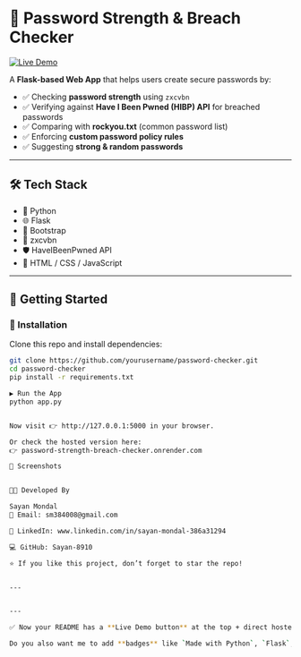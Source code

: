 # 🔐 Password Strength & Breach Checker  

[![Live Demo](https://img.shields.io/badge/🌍%20Live%20Demo-Click%20Here-brightgreen?style=for-the-badge)](https://password-strength-breach-checker.onrender.com)  

A **Flask-based Web App** that helps users create secure passwords by:  

- ✅ Checking **password strength** using `zxcvbn`  
- ✅ Verifying against **Have I Been Pwned (HIBP) API** for breached passwords  
- ✅ Comparing with **rockyou.txt** (common password list)  
- ✅ Enforcing **custom password policy rules**  
- ✅ Suggesting **strong & random passwords**  

---

## 🛠️ Tech Stack  

- 🐍 Python  
- 🌐 Flask  
- 🎨 Bootstrap  
- 🔑 zxcvbn  
- 🛡️ HaveIBeenPwned API  
- 📄 HTML / CSS / JavaScript  

---

## 🚀 Getting Started  

### 🔧 Installation  

Clone this repo and install dependencies:  

```bash
git clone https://github.com/yourusername/password-checker.git
cd password-checker
pip install -r requirements.txt

▶️ Run the App
python app.py


Now visit 👉 http://127.0.0.1:5000 in your browser.

Or check the hosted version here:
👉 password-strength-breach-checker.onrender.com

📸 Screenshots


👨‍💻 Developed By

Sayan Mondal
📧 Email: sm384008@gmail.com

🔗 LinkedIn: www.linkedin.com/in/sayan-mondal-386a31294

💻 GitHub: Sayan-8910

⭐ If you like this project, don’t forget to star the repo!


---


---

✅ Now your README has a **Live Demo button** at the top + direct hosted link inside 🚀.  

Do you also want me to add **badges** like `Made with Python`, `Flask`, and `Deployed on Render` at the top for extra attractiveness?
